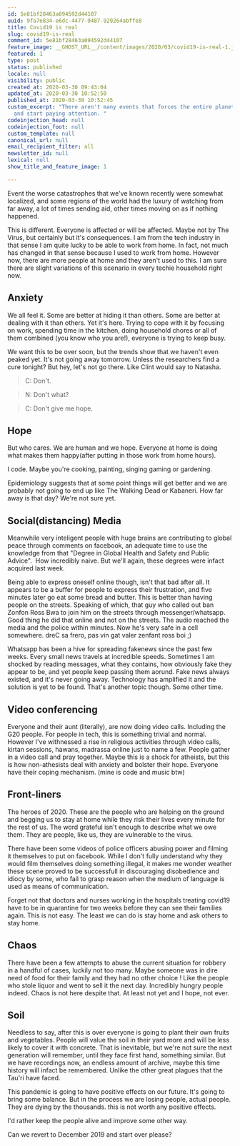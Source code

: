 ```yaml
---
id: 5e81bf28463a094592d44107
uuid: 9fa7e834-e6dc-4477-9487-929264abffe8
title: Covid19 is real
slug: covid19-is-real
comment_id: 5e81bf28463a094592d44107
feature_image: __GHOST_URL__/content/images/2020/03/covid19-is-real-1.jpg
featured: 1
type: post
status: published
locale: null
visibility: public
created_at: 2020-03-30 09:43:04
updated_at: 2020-03-30 10:52:50
published_at: 2020-03-30 10:52:45
custom_excerpt: "There aren't many events that forces the entire planet to pause
  and start paying attention. "
codeinjection_head: null
codeinjection_foot: null
custom_template: null
canonical_url: null
email_recipient_filter: all
newsletter_id: null
lexical: null
show_title_and_feature_image: 1

---
```


Event the worse catastrophes that we've known recently were somewhat localized, and some regions of the world had the luxury of watching from far away, a lot of times sending aid, other times moving on as if nothing happened.

This is different. Everyone is affected or will be affected. Maybe not by The Virus, but certainly but it's consequences. I am from the tech industry in that sense I am quite lucky to be able to work from home. In fact, not much has changed in that sense because I used to work from home. However now, there are more people at home and they aren't used to this. I am sure there are slight variations of this scenario in every techie household right now.

## Anxiety

We all feel it. Some are better at hiding it than others. Some are better at dealing with it than others. Yet it's here. Trying to cope with it by focusing on work, spending time in the kitchen, doing household chores or all of them combined (you know who you are!), everyone is trying to keep busy.

We want this to be over soon, but the trends show that we haven't even peaked yet. It's not going away tomorrow. Unless the researchers find a cure tonight? But hey, let's not go there. Like Clint would say to Natasha.

> C: Don't.

> N: Don't what?

> C: Don't give me hope.

## Hope

But who cares. We are human and we hope. Everyone at home is doing what makes them happy(after putting in those work from home hours).

I code. Maybe you're cooking, painting, singing gaming or gardening.

Epidemiology suggests that at some point things will get better and we are probably not going to end up like The Walking Dead or Kabaneri. How far away is that day? We're not sure yet.

## Social(distancing) Media

Meanwhile very inteligent people with huge brains are contributing to global peace through comments on facebook, an adequate time to use the knowledge from that "Degree in Global Health and Safety and Public Advice".  How incredibly naive. But we'll again, these degrees were infact acquired last week.

Being able to express oneself online though, isn't that bad after all. It appears to be a buffer for people to express their frustration, and five minutes later go eat some bread and butter. This is better than having people on the streets. Speaking of which, that guy who called out ban Zonfon Ross Bwa to join him on the streets through messenger/whatsapp. Good thing he did that online and not on the streets. The audio reached the media and the police within minutes. Now he's very safe in a cell somewhere. dreC sa frero, pas vin gat valer zenfant ross boi ;)

Whatsapp has been a hive for spreading fakenews since the past few weeks. Every small news travels at incredible speeds. Sometimes I am shocked by reading messages, what they contains, how obviously fake they appear to be, and yet people keep passing them aorund. Fake news always existed, and it's never going away. Technology has amplified it and the solution is yet to be found. That's another topic though. Some other time.

## Video conferencing

Everyone and their aunt (literally), are now doing video calls. Including the G20 people. For people in tech, this is something trivial and normal. However I've withnessed a rise in religious activities through video calls, kirtan sessions, hawans, madrassa online just to name a few. People gather in a video call and pray together. Maybe this is a shock for atheists, but this is how non-athesists deal with anxiety and bolster their hope. Everyone have their coping mechanism. (mine is code and music btw)

## Front-liners

The heroes of 2020. These are the people who are helping on the ground and begging us to stay at home while they risk their lives every minute for the rest of us. The word grateful isn't enough to describe what we owe them. They are people, like us, they are vulnerable to the virus.

There have been some videos of police officers abusing power and filming it themselves to put on facebook. While I don't fully understand why they would film themselves doing something illegal, it makes me wonder weather these scene proved to be successfull in discouraging disobedience and idiocy by some, who fail to grasp reason when the medium of language is used as means of communication.

Forget not that doctors and nurses working in the hospitals treating covid19 have to be in quarantine for two weeks before they can see their families again. This is not easy. The least we can do is stay home and ask others to stay home.

## Chaos

There have been a few attempts to abuse the current situation for robbery in a handful of cases, luckily not too many. Maybe someone was in dire need of food for their family and they had no other choice ! Like the people who stole liquor and went to sell it the next day. Incredibly hungry people indeed. Chaos is not here despite that. At least not yet and I hope, not ever.

## Soil

Needless to say, after this is over everyone is going to plant their own fruits and vegetables. People will value the soil in their yard more and will be less likely to cover it with concrete. That is inevitable, but we're not sure the next generation will remember, until they face first hand, something similar. But we have recordings now, an endless amount of archive, maybe this time history will infact be remembered. Unlike the other great plagues that the Tau'ri have faced.

This pandemic is going to have positive effects on our future. It's going to bring some balance. But in the process we are losing people, actual people. They are dying by the thousands. this is not worth any positive effects.

I'd rather keep the people alive and improve some other way.

Can we revert to December 2019 and start over please?